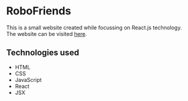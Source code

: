 # RoboFriends
This is a small website created while focussing on React.js technology.<br>
The website can be visited [here](https://vbhatt1.github.io/Robofriends/).

## Technologies used

- HTML
- CSS
- JavaScript
- React
- JSX
